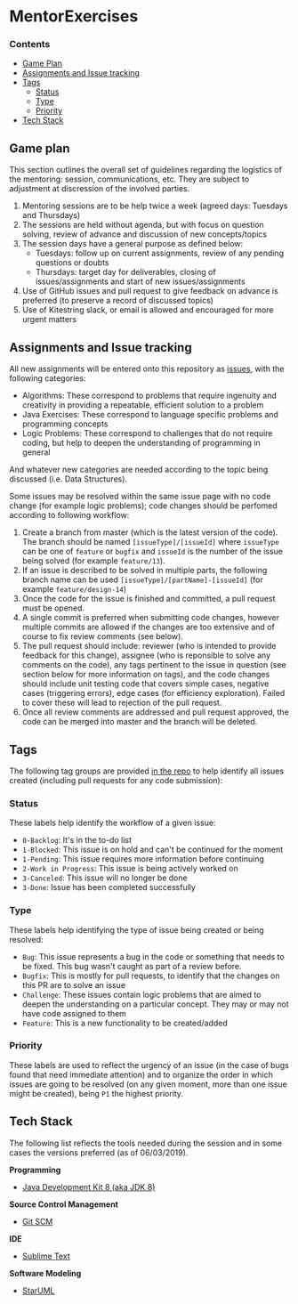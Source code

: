 # MentorExercises

### Contents

* [Game Plan](#game-plan)
* [Assignments and Issue tracking](#assignments-and-issue-tracking)
* [Tags](#tags)
  * [Status](#status)
  * [Type](#type)
  * [Priority](#priority)
* [Tech Stack](#tech-stack)

## Game plan

This section outlines the overall set of guidelines regarding the logistics of the mentoring: session, communications, etc. 
They are subject to adjustment at discression of the involved parties.

1. Mentoring sessions are to be help twice a week (agreed days: Tuesdays and Thursdays)
2. The sessions are held without agenda, but with focus on question solving, review of advance and discussion of new concepts/topics
3. The session days have a general purpose as defined below:
	* Tuesdays: follow up on current assignments, review of any pending questions or doubts
	* Thursdays: target day for deliverables, closing of issues/assignments and start of new issues/assignments
4. Use of GitHub issues and pull request to give feedback on advance is preferred (to preserve a record of discussed topics)
5. Use of Kitestring slack, or email is allowed and encouraged for more urgent matters

## Assignments and Issue tracking 

All new assignments will be entered onto this repository as [issues](https://github.com/CarterLankford/MentorExercises/issues), with the following categories:

* Algorithms: These correspond to problems that require ingenuity and creativity in providing a repeatable, efficient solution to a problem
* Java Exercises: These correspond to language specific problems and programming concepts
* Logic Problems: These correspond to challenges that do not require coding, but help to deepen the understanding of programming in general

And whatever new categories are needed according to the topic being discussed (i.e. Data Structures).

Some issues may be resolved within the same issue page with no code change (for example logic problems); code changes should be perfomed according to following workflow:

1. Create a branch from master (which is the latest version of the code). The branch should be named `[issueType]/[issueId]` where `issueType` can be one of `feature` or `bugfix` and `issueId` is the number of the issue being solved (for example `feature/13`).
2. If an issue is described to be solved in multiple parts, the following branch name can be used `[issueType]/[partName]-[issueId]` (for example `feature/design-14`)
3. Once the code for the issue is finished and committed, a pull request must be opened.
4. A single commit is preferred when submitting code changes, however multiple commits are allowed if the changes are too extensive and of course to fix review comments (see below).
5. The pull request should include: reviewer (who is intended to provide feedback for this change), assignee (who is reponsible to solve any comments on the code), any tags pertinent to the issue in question (see section below for more information on tags), and the code changes should include unit testing code that covers simple cases, negative cases (triggering errors), edge cases (for efficiency exploration). Failed to cover these will lead to rejection of the pull request.
6. Once all review comments are addressed and pull request approved, the code can be merged into master and the branch will be deleted.

## Tags

The following tag groups are provided [in the repo](https://github.com/CarterLankford/MentorExercises/labels) to help identify all issues created (including pull requests for any code submission):

### Status

These labels help identify the workflow of a given issue:

* `0-Backlog`: It's in the to-do list
* `1-Blocked`: This issue is on hold and can't be continued for the moment
* `1-Pending`: This issue requires more information before continuing
* `2-Work in Progress`: This issue is being actively worked on
* `3-Canceled`: This issue will no longer be done
* `3-Done`: Issue has been completed successfully

### Type

These labels help identifying the type of issue being created or being resolved:

* `Bug`: This issue represents a bug in the code or something that needs to be fixed. This bug wasn't caught as part of a review before.
* `Bugfix`: This is mostly for pull requests, to identify that the changes on this PR are to solve an issue
* `Challenge`: These issues contain logic problems that are aimed to deepen the understanding on a particular concept. They may or may not have code assigned to them
* `Feature`: This is a new functionality to be created/added

### Priority

These labels are used to reflect the urgency of an issue (in the case of bugs found that need immediate attention) and to organize the order in which issues are going to be resolved (on any given moment, more than one issue might be created), being `P1` the highest priority.

## Tech Stack

The following list reflects the tools needed during the session and in some cases the versions preferred (as of 06/03/2019).

**Programming**

* [Java Development Kit 8 (aka JDK 8)](https://www.oracle.com/technetwork/java/javase/downloads/jdk8-downloads-2133151.html)

**Source Control Management**

* [Git SCM](https://git-scm.com/downloads)

**IDE**

* [Sublime Text](https://www.sublimetext.com/3)

**Software Modeling**

* [StarUML](http://staruml.io/)


